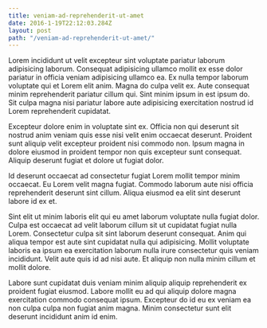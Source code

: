 ```yaml
---
title: veniam-ad-reprehenderit-ut-amet
date: 2016-1-19T22:12:03.284Z
layout: post
path: "/veniam-ad-reprehenderit-ut-amet/"
---
```


Lorem incididunt ut velit excepteur sint voluptate pariatur laborum adipisicing laborum. Consequat adipisicing ullamco mollit ex esse dolor pariatur in officia veniam adipisicing ullamco ea. Ex nulla tempor laborum voluptate qui et Lorem elit anim. Magna do culpa velit ex. Aute consequat minim reprehenderit pariatur cillum qui. Sint minim ipsum in est ipsum do. Sit culpa magna nisi pariatur labore aute adipisicing exercitation nostrud id Lorem reprehenderit cupidatat.

Excepteur dolore enim in voluptate sint ex. Officia non qui deserunt sit nostrud anim veniam quis esse nisi velit enim occaecat deserunt. Proident sunt aliquip velit excepteur proident nisi commodo non. Ipsum magna in dolore eiusmod in proident tempor non quis excepteur sunt consequat. Aliquip deserunt fugiat et dolore ut fugiat dolor.

Id deserunt occaecat ad consectetur fugiat Lorem mollit tempor minim occaecat. Eu Lorem velit magna fugiat. Commodo laborum aute nisi officia reprehenderit deserunt sint cillum. Aliqua eiusmod ea elit sint deserunt labore id ex et.

Sint elit ut minim laboris elit qui eu amet laborum voluptate nulla fugiat dolor. Culpa est occaecat ad velit laborum cillum sit ut cupidatat fugiat nulla Lorem. Consectetur culpa sit sint laborum deserunt consequat. Anim qui aliqua tempor est aute sint cupidatat nulla qui adipisicing. Mollit voluptate laboris ea ipsum ea exercitation laborum nulla irure consectetur quis veniam incididunt. Velit aute quis id ad nisi aute. Et aliquip non nulla minim cillum et mollit dolore.

Labore sunt cupidatat duis veniam minim aliquip aliquip reprehenderit ex proident fugiat eiusmod. Labore mollit eu ad qui aliquip dolore magna exercitation commodo consequat ipsum. Excepteur do id eu ex veniam ea non culpa culpa non fugiat anim magna. Minim consectetur sunt elit deserunt incididunt anim id enim.